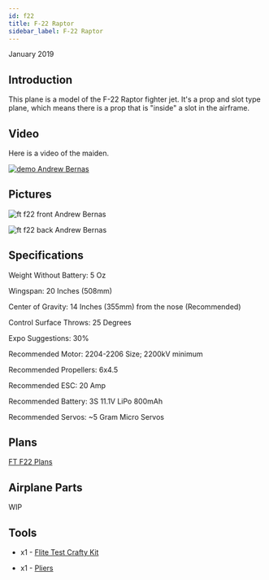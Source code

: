 ```yaml
---
id: f22
title: F-22 Raptor
sidebar_label: F-22 Raptor
---
```


January 2019

## Introduction

This plane is a model of the F-22 Raptor fighter jet. It's a prop and slot type plane, which means there is a prop that is "inside" a slot in the airframe. 

## Video

Here is a video of the maiden.

[![demo Andrew Bernas](assets/rc-airplanes/f22/demo.jpg)](https://www.youtube.com/watch?v=09-1-q6_8yc)

## Pictures

![ft f22 front Andrew Bernas](assets/rc-airplanes/f22/f22-1.jpg)

![ft f22 back Andrew Bernas](assets/rc-airplanes/f22/f22-2.jpg)

## Specifications

Weight Without Battery: 5 Oz 

Wingspan: 20 Inches (508mm)

Center of Gravity: 14 Inches (355mm) from the nose (Recommended)

Control Surface Throws: 25 Degrees

Expo Suggestions: 30%

Recommended Motor: 2204-2206 Size; 2200kV minimum

Recommended Propellers: 6x4.5

Recommended ESC: 20 Amp

Recommended Battery: 3S 11.1V LiPo 800mAh

Recommended Servos: ~5 Gram Micro Servos

## Plans

[FT F22 Plans](assets/rc-airplanes/f22/plans.pdf)

## Airplane Parts

WIP

## Tools

* x1 - [Flite Test Crafty Kit](https://store.flitetest.com/flite-test-crafty-kit-flt-5010/p791877)

* x1 - [Pliers](https://www.amazon.com/Tools-VISE-GRIP-Pliers-6-Inch-2078216/dp/B000A0OW2M?ref_=Oct_BSellerC_553314_1&pf_rd_p=192c0672-a4fc-5e22-b935-349dd71711e1&pf_rd_s=merchandised-search-6&pf_rd_t=101&pf_rd_i=553314&pf_rd_m=ATVPDKIKX0DER&pf_rd_r=2M4HQBG3AXGM6CT25QDS&pf_rd_r=2M4HQBG3AXGM6CT25QDS&pf_rd_p=192c0672-a4fc-5e22-b935-349dd71711e1)